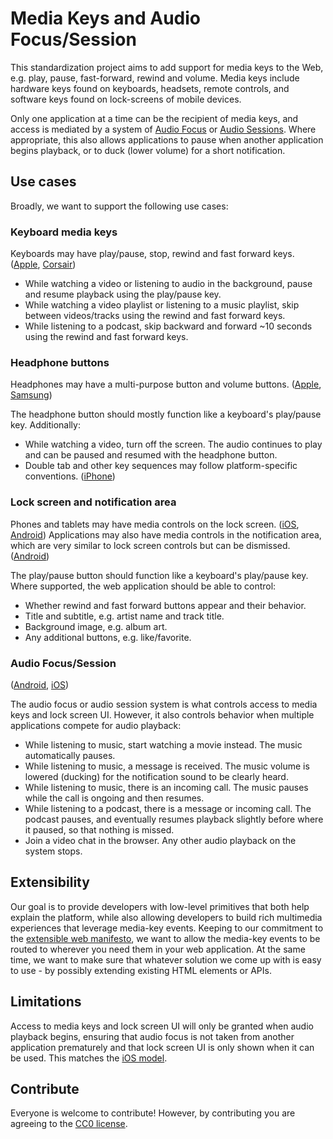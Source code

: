 # Media Keys and Audio Focus/Session
This standardization project aims to add support for media keys to the Web, e.g. play, pause, fast-forward, rewind and volume. Media keys include hardware keys found on keyboards, headsets, remote controls, and software keys found on lock-screens of mobile devices.

Only one application at a time can be the recipient of media keys, and access is mediated by a system of [Audio Focus](http://developer.android.com/training/managing-audio/audio-focus.html) or [Audio Sessions](https://developer.apple.com/library/prerelease/ios/documentation/AVFoundation/Reference/AVAudioSession_ClassReference/index.html). Where appropriate, this also allows applications to pause when another application begins playback, or to duck (lower volume) for a short notification.

## Use cases

Broadly, we want to support the following use cases:

### Keyboard media keys

Keyboards may have play/pause, stop, rewind and fast forward keys. ([Apple](http://cupertinotimes.com/mac-media-keys-fix/), [Corsair](http://benchmarkreviews.com/2006/corsair-vengeance-k70-mechanical-gaming-keyboard-ch-9000011-uk-review/3/))

* While watching a video or listening to audio in the background, pause and resume playback using the play/pause key.
* While watching a video playlist or listening to a music playlist, skip between videos/tracks using the rewind and fast forward keys.
* While listening to a podcast, skip backward and forward ~10 seconds using the rewind and fast forward keys.

### Headphone buttons

Headphones may have a multi-purpose button and volume buttons. ([Apple](http://store.apple.com/us/product/MD827LL/A/apple-earpods-with-remote-and-mic), [Samsung](http://www.samsung.com/us/mobile/cell-phones-accessories/EO-HS5303BESTA))

The headphone button should mostly function like a keyboard's play/pause key. Additionally:
* While watching a video, turn off the screen. The audio continues to play and can be paused and resumed with the headphone button.
* Double tab and other key sequences may follow platform-specific conventions. ([iPhone](http://www.cnet.com/how-to/ten-hidden-controls-of-the-iphone-headphones/))

### Lock screen and notification area

Phones and tablets may have media controls on the lock screen. ([iOS](http://appadvice.com/appnn/2013/06/the-appadvice-ios-7-quick-pick-controlling-music-while-on-the-lock-screen), [Android](http://stackoverflow.com/questions/12168046/remote-control-client-for-android)) Applications may also have media controls in the notification area, which are very similar to lock screen controls but can be dismissed. ([Android](http://stackoverflow.com/questions/14508369/how-to-create-a-notification-similar-to-play-music-app-from-google))

The play/pause button should function like a keyboard's play/pause key. Where supported, the web application should be able to control:
* Whether rewind and fast forward buttons appear and their behavior.
* Title and subtitle, e.g. artist name and track title.
* Background image, e.g. album art.
* Any additional buttons, e.g. like/favorite.

### Audio Focus/Session

([Android](http://developer.android.com/training/managing-audio/audio-focus.html), [iOS](https://developer.apple.com/library/prerelease/ios/documentation/AVFoundation/Reference/AVAudioSession_ClassReference/index.html))

The audio focus or audio session system is what controls access to media keys and lock screen UI. However, it also controls behavior when multiple applications compete for audio playback:
* While listening to music, start watching a movie instead. The music automatically pauses.
* While listening to music, a message is received. The music volume is lowered (ducking) for the notification sound to be clearly heard.
* While listening to music, there is an incoming call. The music pauses while the call is ongoing and then resumes.
* While listening to a podcast, there is a message or incoming call. The podcast pauses, and eventually resumes playback slightly before where it paused, so that nothing is missed.
* Join a video chat in the browser. Any other audio playback on the system stops.

## Extensibility
Our goal is to provide developers with low-level primitives that both help explain the platform, while also allowing developers to build rich multimedia experiences that leverage media-key events. Keeping to our commitment to the [extensible web manifesto](https://extensiblewebmanifesto.org/), we want to allow the media-key events to be routed to wherever you need them in your web application. At the same time, we want to make sure that whatever solution we come up with is easy to use - by possibly extending existing HTML elements or APIs.

## Limitations
Access to media keys and lock screen UI will only be granted when audio playback begins, ensuring that audio focus is not taken from another application prematurely and that lock screen UI is only shown when it can be used. This matches the [iOS model](https://developer.apple.com/library/ios/documentation/EventHandling/Conceptual/EventHandlingiPhoneOS/Remote-ControlEvents/Remote-ControlEvents.html).

## Contribute
Everyone is welcome to contribute! However, by contributing you are agreeing to the [CC0 license](LICENSE).
